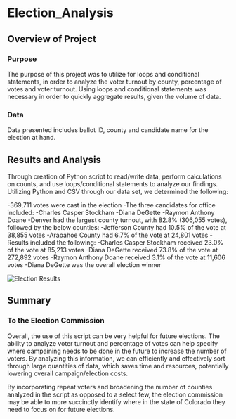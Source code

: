 # Election_Analysis

## Overview of Project
### Purpose
The purpose of this project was to utilize for loops and conditional statements, in order to analyze the voter turnout by county, percentage of votes and voter turnout. Using loops and conditional statements was necessary in order to quickly aggregate results, given the volume of data.

### Data
Data presented includes ballot ID, county and candidate name for the election at hand.

## Results and Analysis
 Through creation of Python script to read/write data, perform calculations on counts, and use loops/conditional statements to analyze our findings. Utilizing Python and CSV through our data set, we determined the following:
 
-369,711 votes were cast in the election
-The three candidates for office included:
  -Charles Casper Stockham
  -Diana DeGette
  -Raymon Anthony Doane
 -Denver had the largest county turnout, with 82.8% (306,055 votes), followed by the below counties:
  -Jefferson County had 10.5% of the vote at 38,855 votes
  -Arapahoe County had 6.7% of the vote at 24,801 votes
 -Results included the following:
  -Charles Casper Stockham received 23.0% of the vote at 85,213 votes
  -Diana DeGette received 73.8% of the vote at 272,892 votes
  -Raymon Anthony Doane received 3.1% of the vote at 11,606 votes
 -Diana DeGette was the overall election winner

![Election Results](https://user-images.githubusercontent.com/109991916/186733318-c32c5618-93ab-4df6-81a8-35d7d9986900.png)


## Summary
### To the Election Commission

Overall, the use of this script can be very helpful for future elections. The ability to analyze voter turnout and percentage of votes can help specify where campaining needs to be done in the future to increase the number of voters. By analyzing this information, we can efficiently and effectively sort through large quantities of data, which saves time and resources, potentially lowering overall campaign/election costs.

By incorporating repeat voters and broadening the number of counties analyzed in the script as opposed to a select few, the election commission may be able to more succinctly identify where in the state of Colorado they need to focus on for future elections.
